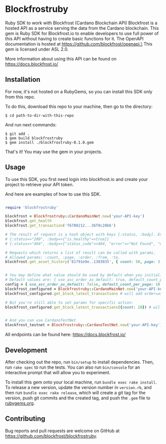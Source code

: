 # Blockfrostruby

Ruby SDK to work with Blockfrost (Cardano Blockchain API)
Blockfrost is a hosted API as a service serving the data from the Cardano blockchain.
This gem is Ruby SDK for Blockfrost.io to enable developers
to use full power of this API without having to create basic functions for it.
The OpenAPI documentation is hosted at https://github.com/blockfrost/openapi.\
This gem is licensed under ASL 2.0.

More information about using this API can be found on https://docs.blockfrost.io/
## Installation

For now, it's not hosted on a RubyGems,
so you can install this SDK only from this repo.

To do this, download this repo to your machine, then go to the directory:

    $ cd path-to-dir-with-this-repo

And run next commands:

    $ git add .
    $ gem build blockfrostruby
    $ gem install ./blockfrostruby-0.1.0.gem

That's it! You may use the gem in your projects.

<!--
Add this line to your application's Gemfile:

```ruby
gem 'blockfrostruby'
```

And then execute:

    $ bundle install

Or install it yourself as:

    $ gem install blockfrostruby -->

## Usage

To use this SDK, you first need login into blockfrost.io and create your project to retrieve your API token.

And here are examples of how to use this SDK.

```ruby

require 'blockfrostruby'

blockfrost = Blockfrostruby::CardanoMainNet.new('your-API-key')
blockfrost.get_health
blockfrost.get_transaction('f6780212...36f0c20b6')

# The result of request is a hash object with keys [:status, :body]. Examples:
# {:status=>"200", :body=>{"is_healthy"=>true}}
# {:status=>"404", :body=>{"status_code"=>404, "error"=>"Not Found", "message"=>"The requested component has not been found."}}

# Requests which returns a list of result can be called with params.
# Allowed params: :count, :page, :order, :from, :to.
blockfrost.get_asset_history('81791e9e..1303035', { count: 50, page: 3, order: 'desc' })


# You may define what value should be used by default when you initialize the object.
# Default values are: { use_asc_order_as_default: true, default_count_per_page: 100 }
config = { use_asc_order_as_default: false, default_count_per_page: 10 }
blockfrost_configured = Blockfrostruby::CardanoMainNet.new('your-API-key', config)
blockfrost_configured.get_block_latest_transactions # will add order=asc&count=10 to request

# But you're still able to set params for specific action:
blockfrost_configured.get_block_latest_transactions({count: 20}) # will add order=asc&count=20 to request


# And you can use CardanoTestNet
blockfrost_testnet = Blockfrostruby::CardanoTestNet.new('your-API-key')

```
All endpoints can be found here: https://docs.blockfrost.io/

## Development

After checking out the repo, run `bin/setup` to install dependencies. Then, run `rake spec` to run the tests. You can also run `bin/console` for an interactive prompt that will allow you to experiment.

To install this gem onto your local machine, run `bundle exec rake install`. To release a new version, update the version number in `version.rb`, and then run `bundle exec rake release`, which will create a git tag for the version, push git commits and the created tag, and push the `.gem` file to [rubygems.org](https://rubygems.org).

## Contributing

Bug reports and pull requests are welcome on GitHub at https://github.com/blockfrost/blockfrostruby.
